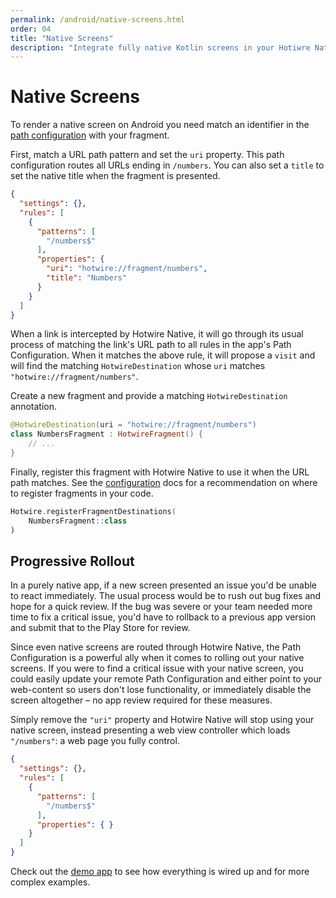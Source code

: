 ```yaml
---
permalink: /android/native-screens.html
order: 04
title: "Native Screens"
description: "Integrate fully native Kotlin screens in your Hotiwre Native app."
---
```


# Native Screens

To render a native screen on Android you need match an identifier in the [path configuration](/overview/path-configuration) with your fragment.

First, match a URL path pattern and set the `uri` property. This path configuration routes all URLs ending in `/numbers`. You can also set a `title` to set the native title when the fragment is presented.

```json
{
  "settings": {},
  "rules": [
    {
      "patterns": [
        "/numbers$"
      ],
      "properties": {
        "uri": "hotwire://fragment/numbers",
        "title": "Numbers"
      }
    }
  ]
}
```

When a link is intercepted by Hotwire Native, it will go through its usual process of matching the link's URL path to all rules in the app's Path Configuration. When it matches the above rule, it will propose a `visit` and will find the matching `HotwireDestination` whose `uri` matches `"hotwire://fragment/numbers"`.

Create a new fragment and provide a matching `HotwireDestination` annotation.

```kotlin
@HotwireDestination(uri = "hotwire://fragment/numbers")
class NumbersFragment : HotwireFragment() {
    // ...
}
```

Finally, register this fragment with Hotwire Native to use it when the URL path matches. See the [configuration](/android/configuration) docs for a recommendation on where to register fragments in your code.

```kotlin
Hotwire.registerFragmentDestinations(
    NumbersFragment::class
)
```

## Progressive Rollout

In a purely native app, if a new screen presented an issue you'd be unable to react immediately. The usual process would be to rush out bug fixes and hope for a quick review. If the bug was severe or your team needed more time to fix a critical issue, you'd have to rollback to a previous app version and submit that to the Play Store for review.

Since even native screens are routed through Hotwire Native, the Path Configuration is a powerful ally when it comes to rolling out your native screens. If you were to find a critical issue with your native screen, you could easily update your remote Path Configuration and either point to your web-content so users don't lose functionality, or immediately disable the screen altogether – no app review required for these measures.

Simply remove the `"uri"` property and Hotwire Native will stop using your native screen, instead presenting a web view controller which loads `"/numbers"`: a web page you fully control.

```json
{
  "settings": {},
  "rules": [
    {
      "patterns": [
        "/numbers$"
      ],
      "properties": { }
    }
  ]
}
```

Check out the [demo app](https://github.com/hotwired/hotwire-native-android/tree/main/demo) to see how everything is wired up and for more complex examples.

